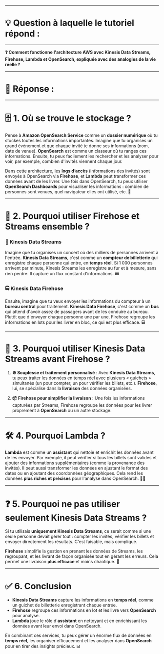----------------------
# 💡 Question à laquelle le tutoriel répond :
----------------------

**❓ Comment fonctionne l'architecture AWS avec Kinesis Data Streams, Firehose, Lambda et OpenSearch, expliquée avec des analogies de la vie réelle ?**

----------------------
# 📝 Réponse :
----------------------

# 🗄️ 1. Où se trouve le stockage ?  
Pense à **Amazon OpenSearch Service** comme un **dossier numérique** où tu stockes toutes les informations importantes. Imagine que tu organises un grand événement et que chaque invité te donne ses informations (nom, date de venue). **OpenSearch** est comme un classeur où tu ranges ces informations. Ensuite, tu peux facilement les rechercher et les analyser pour voir, par exemple, combien d'invités viennent chaque jour.

Dans cette architecture, les **logs d’accès** (informations des invités) sont envoyés à OpenSearch via **Firehose**, et **Lambda** peut transformer ces données avant de les livrer. Une fois dans OpenSearch, tu peux utiliser **OpenSearch Dashboards** pour visualiser les informations : combien de personnes sont venues, quel navigateur elles ont utilisé, etc. 📂

---

# 🔄 2. Pourquoi utiliser Firehose et Streams ensemble ?

### 🔄 **Kinesis Data Streams**  
Imagine que tu organises un concert où des milliers de personnes arrivent à l'entrée. **Kinesis Data Streams**, c'est comme un **compteur de billetterie** qui enregistre chaque personne qui entre, en **temps réel**. Si 1 000 personnes arrivent par minute, Kinesis Streams les enregistre au fur et à mesure, sans rien perdre. Il capture un flux constant d'informations. 🎟️

### 🚍 **Kinesis Data Firehose**  
Ensuite, imagine que tu veux envoyer les informations du compteur à un **bureau central** pour traitement. **Kinesis Data Firehose**, c'est comme un **bus** qui attend d'avoir assez de passagers avant de les conduire au bureau. Plutôt que d'envoyer chaque personne une par une, Firehose regroupe les informations en lots pour les livrer en bloc, ce qui est plus efficace. 🚍

---

# 🤔 3. Pourquoi utiliser Kinesis Data Streams avant Firehose ?  
1. **⚙️ Souplesse et traitement personnalisé** : Avec **Kinesis Data Streams**, tu peux traiter les données en temps réel avec plusieurs « guichets » simultanés (un pour compter, un pour vérifier les billets, etc.). **Firehose**, lui, se spécialise dans la **livraison** des données organisées.  
   
2. **📦 Firehose pour simplifier la livraison** : Une fois les informations capturées par Streams, Firehose regroupe les données pour les livrer proprement à **OpenSearch** ou un autre stockage.

---

# 🛠️ 4. Pourquoi Lambda ?  
**Lambda** est comme un **assistant** qui nettoie et enrichit les données avant de les envoyer. Par exemple, il peut vérifier si tous les billets sont valides et ajouter des informations supplémentaires (comme la provenance des invités). Il peut aussi transformer les données en ajustant le format des dates ou en ajoutant des coordonnées géographiques. Cela rend les données **plus riches et précises** pour l'analyse dans OpenSearch. 🧑‍💻

---

# ❓ 5. Pourquoi ne pas utiliser seulement Kinesis Data Streams ?  
Si tu utilisais **uniquement Kinesis Data Streams**, ce serait comme si une seule personne devait gérer tout : compter les invités, vérifier les billets et envoyer directement les résultats. C'est faisable, mais compliqué.

**Firehose** simplifie la gestion en prenant les données de Streams, les regroupant, et les livrant de façon organisée tout en gérant les erreurs. Cela permet une livraison **plus efficace** et moins chaotique. 🚚

---

# ✅ 6. Conclusion  
- **Kinesis Data Streams** capture les informations en **temps réel**, comme un guichet de billetterie enregistrant chaque entrée.  
- **Firehose** regroupe ces informations en lot et les livre vers **OpenSearch** pour analyse.  
- **Lambda** joue le rôle d'**assistant** en nettoyant et en enrichissant les données avant leur envoi dans OpenSearch.  

En combinant ces services, tu peux gérer un énorme flux de données en **temps réel**, les organiser efficacement et les analyser dans **OpenSearch** pour en tirer des insights précieux. 📊
